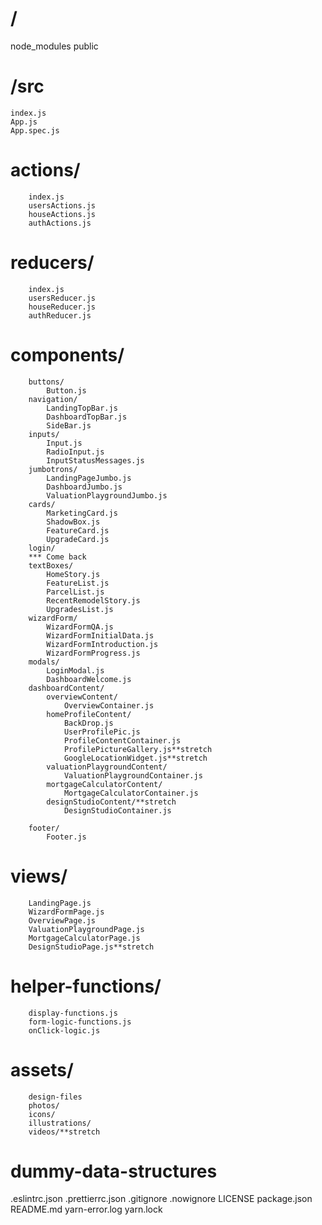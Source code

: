# /

node_modules
public
#    /src
    index.js
    App.js
    App.spec.js
#    actions/
        index.js
        usersActions.js
        houseActions.js
        authActions.js
#    reducers/
        index.js
        usersReducer.js
        houseReducer.js
        authReducer.js
#    components/
        buttons/
            Button.js
        navigation/
            LandingTopBar.js
            DashboardTopBar.js
            SideBar.js
        inputs/
            Input.js
            RadioInput.js
            InputStatusMessages.js
        jumbotrons/
            LandingPageJumbo.js
            DashboardJumbo.js
            ValuationPlaygroundJumbo.js
        cards/
            MarketingCard.js
            ShadowBox.js
            FeatureCard.js
            UpgradeCard.js
        login/
        *** Come back
        textBoxes/
            HomeStory.js
            FeatureList.js
            ParcelList.js
            RecentRemodelStory.js
            UpgradesList.js
        wizardForm/
            WizardFormQA.js
            WizardFormInitialData.js
            WizardFormIntroduction.js
            WizardFormProgress.js
        modals/
            LoginModal.js
            DashboardWelcome.js
        dashboardContent/
            overviewContent/
                OverviewContainer.js
            homeProfileContent/
                BackDrop.js
                UserProfilePic.js
                ProfileContentContainer.js
                ProfilePictureGallery.js**stretch
                GoogleLocationWidget.js**stretch
            valuationPlaygroundContent/
                ValuationPlaygroundContainer.js
            mortgageCalculatorContent/
                MortgageCalculatorContainer.js
            designStudioContent/**stretch
                DesignStudioContainer.js

        footer/
            Footer.js
#    views/
        LandingPage.js
        WizardFormPage.js
        OverviewPage.js
        ValuationPlaygroundPage.js
        MortgageCalculatorPage.js
        DesignStudioPage.js**stretch
#    helper-functions/
        display-functions.js
        form-logic-functions.js
        onClick-logic.js
#    assets/
        design-files
        photos/
        icons/
        illustrations/
        videos/**stretch
#   dummy-data-structures
.eslintrc.json
.prettierrc.json
.gitignore
.nowignore
LICENSE
package.json
README.md
yarn-error.log
yarn.lock






